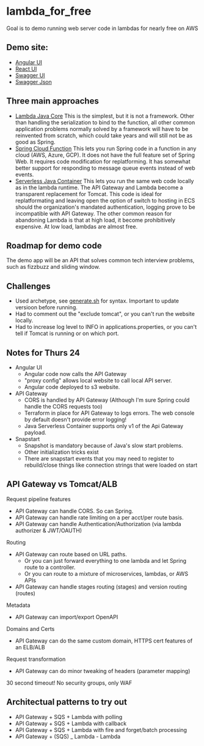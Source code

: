 # lambda_for_free
Goal is to demo running web server code in lambdas for nearly free on AWS




## Demo site:
- [Angular UI](http://lambda-for-free-asdf-ui.s3-website.us-east-2.amazonaws.com/)
- [React UI](http://lambda-for-free-react-asdf-ui.s3-website.us-east-2.amazonaws.com/)
- [Swagger UI](https://hlg0m0h7e6.execute-api.us-east-2.amazonaws.com/swagger-ui.html)
- [Swagger Json](https://hlg0m0h7e6.execute-api.us-east-2.amazonaws.com/v3/api-docs)

## Three main approaches
- [Lambda Java Core](https://docs.aws.amazon.com/lambda/latest/dg/lambda-java.html) This is the simplest, but it is not a framework. Other than handling the serialization to bind to the function, all other common application problems normally solved by a framework will have to be reinvented from scratch, which could take years and will still not be as good as Spring.
- [Spring Cloud Function](https://docs.spring.io/spring-cloud-function/docs/current/reference/html/spring-cloud-function.html) This lets you run Spring code in a function in any cloud (AWS, Azure, GCP). It does not have the full feature set of Spring Web. It requires code modification for replatforming. It has somewhat better support for responding to message queue events instead of web events.
- [Serverless Java Container](https://github.com/aws/serverless-java-container/wiki/Quick-start---Spring-Boot3) This lets you run the same web code locally as in the lambda runtime. The API Gateway and Lambda become a transparent replacement for Tomcat. This code is ideal for replatformating and leaving open the option of switch to hosting in ECS should the organization's mandated authentication, logging prove to be incompatible with API Gateway. The other common reason for abandoning Lambda is that at high load, it become prohibitively expensive. At low load, lambdas are almost free.

## Roadmap for demo code
The demo app will be an API that solves common tech interview problems, such as fizzbuzz and sliding window.


## Challenges
- Used archetype, see [generate.sh](generate.sh) for syntax. Important to update versioon before running.
- Had to comment out the "exclude tomcat", or you can't run the website locally.
- Had to increase log level to INFO in applications.properties, or you can't tell if Tomcat is running or on which port.


## Notes for Thurs 24
- Angular UI
  - Angular code now calls the API Gateway
  - "proxy config" allows local website to call local API server.
  - Angular code deployed to s3 website.
- API Gateway
  - CORS is handled by API Gateway (Although I'm sure Spring could handle the CORS requests too)
  - Terraform in place for API Gateway to logs errors. The web console by default doesn't provide error logging!
  - Java Serverless Container supports only v1 of the Api Gateway payload.
- Snapstart
  - Snapshot is mandatory because of Java's slow start problems.
  - Other initialization tricks exist
  - There are snapstart events that you may need to register to rebuild/close things like connection strings that were loaded on start

## API Gateway vs Tomcat/ALB
Request pipeline features
- API Gateway can handle CORS. So can Spring.
- API Gateway can handle rate limiting on a per acct/per route basis.
- API Gateway can handle Authentication/Authorization (via lambda authorizer & JWT/OAUTH)

Routing
- API Gateway can route based on URL paths.
  - Or you can just forward everything to one lambda and let Spring route to a controller.
  - Or you can route to a mixture of microservices, lambdas, or AWS APIs
- API Gateway can handle stages routing (stages) and version routing (routes)

Metadata
- API Gateway can import/export OpenAPI

Domains and Certs
- API Gateway can do the same custom domain, HTTPS cert features of an ELB/ALB

Request transformation
- API Gateway can do minor tweaking of headers (parameter mapping)

30 second timeout!
No security groups, only WAF



## Architectual patterns to try out
- API Gateway + SQS + Lambda with polling
- API Gateway + SQS + Lambda with callback
- API Gateway + SQS + Lambda with fire and forget/batch processing
- API Gateway + (SQS) _ Lambda  - Lambda